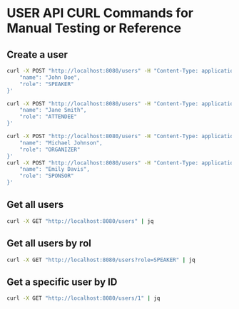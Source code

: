# USER API CURL Commands for Manual Testing or Reference

## Create a user

```bash
curl -X POST "http://localhost:8080/users" -H "Content-Type: application/json" -d '{
    "name": "John Doe",
    "role": "SPEAKER"
}'

curl -X POST "http://localhost:8080/users" -H "Content-Type: application/json" -d '{
    "name": "Jane Smith",
    "role": "ATTENDEE"
}'

curl -X POST "http://localhost:8080/users" -H "Content-Type: application/json" -d '{
    "name": "Michael Johnson",
    "role": "ORGANIZER"
}'
curl -X POST "http://localhost:8080/users" -H "Content-Type: application/json" -d '{
    "name": "Emily Davis",
    "role": "SPONSOR"
}'
```

## Get all users

```bash
curl -X GET "http://localhost:8080/users" | jq
```

## Get all users by rol

```bash
curl -X GET "http://localhost:8080/users?role=SPEAKER" | jq
```

## Get a specific user by ID

```bash
curl -X GET "http://localhost:8080/users/1" | jq
```
